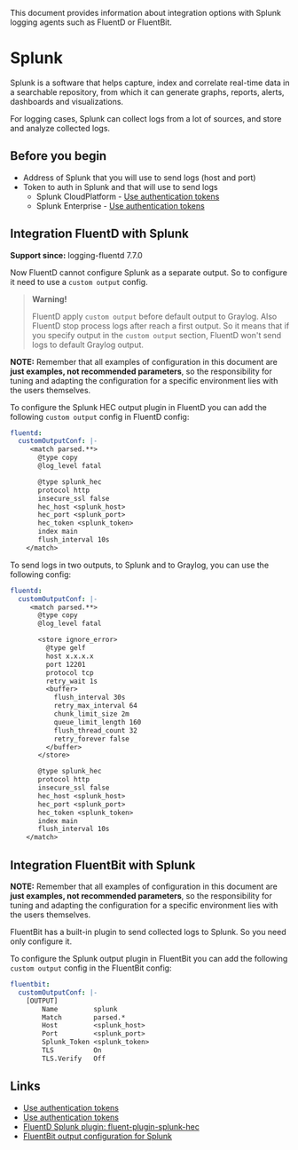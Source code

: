 This document provides information about integration options with Splunk logging agents such as
FluentD or FluentBit.

# Splunk

Splunk is a software that helps capture, index and correlate real-time data in a searchable repository, from which
it can generate graphs, reports, alerts, dashboards and visualizations.

For logging cases, Splunk can collect logs from a lot of sources, and store and analyze collected logs.

## Before you begin

* Address of Splunk that you will use to send logs (host and port)
* Token to auth in Splunk and that will use to send logs
  * Splunk CloudPlatform - [Use authentication tokens](https://docs.splunk.com/Documentation/SplunkCloud/latest/Security/UseAuthTokens)
  * Splunk Enterprise - [Use authentication tokens](https://docs.splunk.com/Documentation/Splunk/9.0.4/Security/UseAuthTokens)

## Integration FluentD with Splunk

**Support since:** logging-fluentd 7.7.0

Now FluentD cannot configure Splunk as a separate output. So to configure it need to use a `custom output`
config.

> **Warning!**
>
> FluentD apply `custom output` before default output to Graylog. Also FluentD stop process logs after reach a first
> output. So it means that if you specify output in the `custom output` section, FluentD won't send logs to
> default Graylog output.

**NOTE:** Remember that all examples of configuration in this document are **just examples,
not recommended parameters**, so the responsibility for tuning and adapting the configuration for a specific environment
lies with the users themselves.

To configure the Splunk HEC output plugin in FluentD you can add the following `custom output` config in FluentD config:

```yaml
fluentd:
  customOutputConf: |-
     <match parsed.**>
       @type copy
       @log_level fatal

       @type splunk_hec
       protocol http
       insecure_ssl false
       hec_host <splunk_host>
       hec_port <splunk_port>
       hec_token <splunk_token>
       index main
       flush_interval 10s
    </match>
```

To send logs in two outputs, to Splunk and to Graylog, you can use the following config:

```yaml
fluentd:
  customOutputConf: |-
     <match parsed.**>
       @type copy
       @log_level fatal

       <store ignore_error>
         @type gelf
         host x.x.x.x
         port 12201
         protocol tcp
         retry_wait 1s
         <buffer>
           flush_interval 30s
           retry_max_interval 64
           chunk_limit_size 2m
           queue_limit_length 160
           flush_thread_count 32
           retry_forever false
         </buffer>
       </store>

       @type splunk_hec
       protocol http
       insecure_ssl false
       hec_host <splunk_host>
       hec_port <splunk_port>
       hec_token <splunk_token>
       index main
       flush_interval 10s
    </match>
```

## Integration FluentBit with Splunk

**NOTE:** Remember that all examples of configuration in this document are **just examples,
not recommended parameters**, so the responsibility for tuning and adapting the configuration for a specific environment
lies with the users themselves.

FluentBit has a built-in plugin to send collected logs to Splunk. So you need only configure it.

To configure the Splunk output plugin in FluentBit you can add the following `custom output` config
in the FluentBit config:

```yaml
fluentbit:
  customOutputConf: |-
    [OUTPUT]
        Name         splunk
        Match        parsed.*
        Host         <splunk_host>
        Port         <splunk_port>
        Splunk_Token <splunk_token>
        TLS          On
        TLS.Verify   Off
```

## Links

* [Use authentication tokens](https://docs.splunk.com/Documentation/SplunkCloud/latest/Security/UseAuthTokens)
* [Use authentication tokens](https://docs.splunk.com/Documentation/Splunk/9.0.4/Security/UseAuthTokens)
* [FluentD Splunk plugin: fluent-plugin-splunk-hec](https://github.com/splunk/fluent-plugin-splunk-hec)
* [FluentBit output configuration for Splunk](https://docs.fluentbit.io/manual/pipeline/outputs/splunk/)
